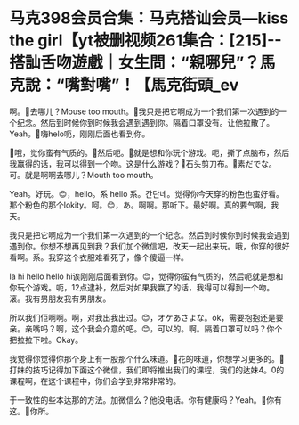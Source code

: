 # 马克398会员合集：马克搭讪会员—kiss the girl【yt被删视频261集合：[215]--搭訕舌吻遊戲｜女生問：“親哪兒”？馬克說：“嘴對嘴”！【馬克街頭_ev

啊。🎼去哪儿？Mouse too mouth。🎼我只是把它啊成为一个我们第一次遇到的一个纪念。然后到时候你到时候我会遇到遇到你。隔着口罩没有。让他拉散了。Yeah。🎼嗨helo呃，刚刚后面也看到你。

🎼哦，觉你蛮有气质的。🎼然后呃。🎼就是想和你玩个游戏。呃，撕了点脑布，然后我赢得的话，我可以得到一个吻。这是什么游戏？🎼石头剪刀布。🎼素だでな。可。就是啊啊去哪儿？Mouth too mouth。

Yeah。好玩。😊，hello。系 hello 系。간단네。觉得你今天穿的粉色也蛮好看。那个粉色的那个lokity。呵。😊，あ。啊啊。那听下。最好啊。真的要气啊，我天。

我只是把它啊成为一个我们第一次遇到的一个纪念。然后到时候你到时候我会遇到遇到你。你想不想再见到我？我们加个微信吧，改天一起出来玩。哦，你穿的很好看啊。系。我穿这个衣服难看死了，像个傻逼一样。

la hi hello hello  hi诶刚刚后面看到你。😊，觉得你蛮有气质的，然后呃就是想和你玩个游戏。呃，12点逮补，然后对如果我赢了的话，我得可以得到一个吻。滚。我有男朋友我有男朋友。

所以我们佢啊啊。啊，对我出我出过。😊，オケあさよな。ok，需要抱抱还是要亲。亲嘴吗？啊，这个我会介意的吧。😊，可以的。啊。隔着口罩可以吗？你个把拉拉下啦。Okay。

我觉得你觉得你那个身上有一股那个什么味道。🎼花的味道，你想学习更多的。🎼打妹的技巧记得加下面这个微信，我们即将推出我们的课程，我们的达妹4。0的课程啊，在这个课程中，你们会学到非常非常的。

于一致性的些本达那的方法。加微信么？他没电话。你有健康吗？Yeah。🎼你有这。🎼你所。